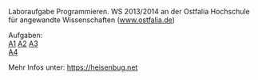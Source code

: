 Laboraufgabe Programmieren.
WS 2013/2014 an der Ostfalia Hochschule für angewandte Wissenschaften (www.ostfalia.de)

Aufgaben:  
[A1](https://github.com/chopmann/Prog-Aufgabe1/tree/aufgabe1)
[A2](https://github.com/chopmann/Prog-Aufgabe1/tree/aufgabe2)
[A3](https://github.com/chopmann/Prog-Aufgabe1/tree/aufgabe3)  
[A4](https://github.com/chopmann/Prog-Aufgabe1/tree/aufgabe4)  


Mehr Infos unter:
https://heisenbug.net


